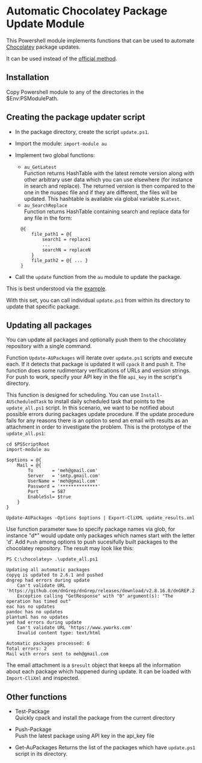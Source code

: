 Automatic Chocolatey Package Update Module
==========================================

This Powershell module implements functions that can be used to automate [Chocolatey](https://chocolatey.org) package updates.

It can be used instead of the [official method](https://github.com/chocolatey/choco/wiki/AutomaticPackages).

Installation
------------

Copy Powershell module to any of the directories in the $Env:PSModulePath.

Creating the package updater script
-----------------------------------

- In the package directory, create the script `update.ps1`.
- Import the module: `import-module au`
- Implement two global functions:
  - `au_GetLatest`   
  Function returns HashTable with the latest remote version along with other arbitrary user data which you can use elsewhere (for instance in search and replace). The returned version is then compared to the one in the nuspec file and if they are different, the files will be updated. This hashtable is available via global variable `$Latest`.
  - `au_SearchReplace`  
  Function returns HashTable containing search and replace data for any file in the form: 
  ~~~
    @{ 
        file_path1 = @{ 
            search1 = replace1
            ...
            searchN = replaceN 
        }
        file_path2 = @{ ... }
    }
  ~~~

- Call the `update` function from the `au` module to update the package.

This is best understood via the [example](https://github.com/majkinetor/chocolatey/blob/master/dngrep/update.ps1).

With this set, you can call individual `update.ps1` from within its directory to update that specific package.

Updating all packages
---------------------

You can update all packages and optionally push them to the chocolatey repository with a single command. 

Function `Update-AUPackages` will iterate over `update.ps1` scripts and execute each. If it detects that package is updated it will `cpack` it and push it. 
The function does some rudimentary verifications of URLs and version strings.
For push to work, specify your API key in the file `api_key` in the script's directory.

This function is designed for scheduling. You can use `Install-AUScheduledTask` to install daily scheduled task that points to the `update_all.ps1` script. In this scenario, we want to be notified about possible errors during packages update procedure. If the update procedure fails for any reasons there is an option to send an email with results as an attachment in order to investigate the problem. This is the prototype of the `update_all.ps1`:

    cd $PSScriptRoot
    import-module au

    $options = @{
        Mail = @{
            To       = 'meh@gmail.com'
            Server   = 'smtp.gmail.com'
            UserName = 'meh@gmail.com'
            Password = '**************'
            Port     = 587
            EnableSsl= $true
        }
    }

    Update-AUPackages -Options $options | Export-CliXML update_results.xml

Use function parameter `Name` to specify package names via glob, for instance "d*" would update only packages which names start with the letter 'd'. Add `Push` among options to push sucesifully built packages to the chocolatey repository. The result may look like this:

    PS C:\chocolatey> .\update_all.ps1

    Updating all automatic packages
    copyq is updated to 2.6.1 and pushed 
    dngrep had errors during update
        Can't validate URL 'https://github.com/dnGrep/dnGrep/releases/download/v2.8.16.0/dnGREP.2.8.16.x64.msi'
        Exception calling "GetResponse" with "0" argument(s): "The operation has timed out"
    eac has no updates
    pandoc has no updates
    plantuml has no updates
    yed had errors during update
        Can't validate URL 'https://www.yworks.com'
        Invalid content type: text/html

    Automatic packages processed: 6
    Total errors: 2
    Mail with errors sent to meh@gmail.com

The email attachment is a `$result` object that keeps all the information about each package which happened during update. It can be loaded with `Import-CliXml` and inspected.

Other functions
---------------

- Test-Package  
Quickly cpack and install the package from the current directory

- Push-Package  
Push the latest package using API key in the api_key file

- Get-AuPackages
Returns the list of the packages which have `update.ps1` script in its directory.
